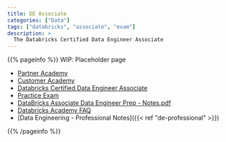 ```yaml
---
title: DE Associate
categories: ["Data"]
tags: ["databricks", "associate", "exam"]
description: >
  The Databricks Certified Data Engineer Associate
---
```


{{% pageinfo %}}
WIP: Placeholder page

* [Partner Academy](https://partner-academy.databricks.com/)
* [Customer Academy](https://customer-academy.databricks.com/)
* [Databricks Certified Data Engineer Associate](https://www.databricks.com/learn/certification/data-engineer-associate)
* [Practice Exam](https://files.training.databricks.com/assessments/practice-exams/PracticeExam-DataEngineerAssociate.pdf)
* <a href="/resources/DataBricks Associate Data Engineer Prep - Notes.pdf" download>DataBricks Associate Data Engineer Prep - Notes.pdf</a>
* [Databricks Academy FAQ](https://files.training.databricks.com/lms/docebo/databricks-academy-faq.pdf)
* [Data Engineering - Professional Notes]({{< ref "de-professional" >}})

{{% /pageinfo %}}

